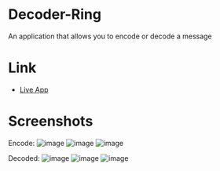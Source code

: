 # Decoder-Ring
An application that allows you to encode or decode a message 
# Link
 - [Live App](https://mstad45.github.io/Decoder-Ring/)
# Screenshots
Encode:
![image](https://user-images.githubusercontent.com/105752599/200130781-348a9d59-7bb3-40c6-bd79-cce5611b1b68.png)
![image](https://user-images.githubusercontent.com/105752599/200130821-13fc681a-da93-4b65-abe1-9765cf385ba6.png)
![image](https://user-images.githubusercontent.com/105752599/200130851-5fbcde73-dee1-45a2-beaa-53cabd24e532.png)

Decoded:
![image](https://user-images.githubusercontent.com/105752599/200131011-b15b4a0f-7f64-434d-b88d-fbcf06cc7b08.png)
![image](https://user-images.githubusercontent.com/105752599/200131045-0d893f9b-e24d-4973-8127-69f81d1800fc.png)
![image](https://user-images.githubusercontent.com/105752599/200131093-89ba0c56-6ccc-43a5-8eb9-38a4a7682b7c.png)